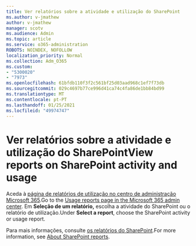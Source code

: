 ```yaml
---
title: Ver relatórios sobre a atividade e utilização do SharePoint
ms.author: v-jmathew
author: v-jmathew
manager: scotv
ms.audience: Admin
ms.topic: article
ms.service: o365-administration
ROBOTS: NOINDEX, NOFOLLOW
localization_priority: Normal
ms.collection: Adm_O365
ms.custom:
- "5300020"
- "7973"
ms.openlocfilehash: 61bfdb110f3f2c561bf25d03aad968c1ef7f73db
ms.sourcegitcommit: 029c4697b77ce996d41ca74c4fa86de1bb84bd99
ms.translationtype: MT
ms.contentlocale: pt-PT
ms.lasthandoff: 01/25/2021
ms.locfileid: "49974747"
---
```

# <a name="view-reports-on-sharepoint-activity-and-usage"></a><span data-ttu-id="1d32c-102">Ver relatórios sobre a atividade e utilização do SharePoint</span><span class="sxs-lookup"><span data-stu-id="1d32c-102">View reports on SharePoint activity and usage</span></span>

<span data-ttu-id="1d32c-103">Aceda à [página de relatórios de utilização no centro de administração Microsoft 365](https://admin.microsoft.com/AdminPortal/Home).</span><span class="sxs-lookup"><span data-stu-id="1d32c-103">Go to the [Usage reports page in the Microsoft 365 admin center](https://admin.microsoft.com/AdminPortal/Home).</span></span> <span data-ttu-id="1d32c-104">Em **Seleção de um relatório,** escolha a atividade do SharePoint ou o relatório de utilização.</span><span class="sxs-lookup"><span data-stu-id="1d32c-104">Under **Select a report**, choose the SharePoint activity or usage report.</span></span>

<span data-ttu-id="1d32c-105">Para mais informações, consulte [os relatórios do SharePoint](https://go.microsoft.com/fwlink/?linkid=875240).</span><span class="sxs-lookup"><span data-stu-id="1d32c-105">For more information, see [About SharePoint reports](https://go.microsoft.com/fwlink/?linkid=875240).</span></span>
